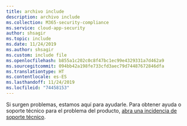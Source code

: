 ```yaml
---
title: archivo include
description: archivo include
ms.collection: M365-security-compliance
ms.service: cloud-app-security
author: shsagir
ms.topic: include
ms.date: 11/24/2019
ms.author: shsagir
ms.custom: include file
ms.openlocfilehash: b855a1c202c0c8f47bc1ec99e4329331a7d462a9
ms.sourcegitcommit: 094bb42a198fe733cfd3aec79d74487672846dfa
ms.translationtype: HT
ms.contentlocale: es-ES
ms.lasthandoff: 11/24/2019
ms.locfileid: "74458153"
---
```

Si surgen problemas, estamos aquí para ayudarle. Para obtener ayuda o soporte técnico para el problema del producto, [abra una incidencia de soporte técnico](../support-and-ts.md).